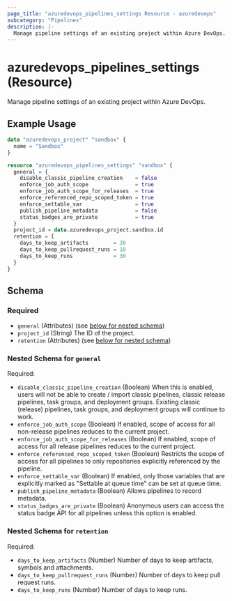 ```yaml
---
page_title: "azuredevops_pipelines_settings Resource - azuredevops"
subcategory: "Pipelines"
description: |-
  Manage pipeline settings of an existing project within Azure DevOps.
---
```


# azuredevops_pipelines_settings (Resource)

Manage pipeline settings of an existing project within Azure DevOps.

## Example Usage

```terraform
data "azuredevops_project" "sandbox" {
  name = "Sandbox"
}

resource "azuredevops_pipelines_settings" "sandbox" {
  general = {
    disable_classic_pipeline_creation    = false
    enforce_job_auth_scope               = true
    enforce_job_auth_scope_for_releases  = true
    enforce_referenced_repo_scoped_token = true
    enforce_settable_var                 = true
    publish_pipeline_metadata            = false
    status_badges_are_private            = true
  }
  project_id = data.azuredevops_project.sandbox.id
  retention = {
    days_to_keep_artifacts        = 30
    days_to_keep_pullrequest_runs = 10
    days_to_keep_runs             = 30
  }
}
```

<!-- schema generated by tfplugindocs -->
## Schema

### Required

- `general` (Attributes) (see [below for nested schema](#nestedatt--general))
- `project_id` (String) The ID of the project.
- `retention` (Attributes) (see [below for nested schema](#nestedatt--retention))

<a id="nestedatt--general"></a>
### Nested Schema for `general`

Required:

- `disable_classic_pipeline_creation` (Boolean) When this is enabled, users will not be able to create / import classic pipelines, classic release pipelines, task groups, and deployment groups. Existing classic (release) pipelines, task groups, and deployment groups will continue to work.
- `enforce_job_auth_scope` (Boolean) If enabled, scope of access for all non-release pipelines reduces to the current project.
- `enforce_job_auth_scope_for_releases` (Boolean) If enabled, scope of access for all release pipelines reduces to the current project.
- `enforce_referenced_repo_scoped_token` (Boolean) Restricts the scope of access for all pipelines to only repositories explicitly referenced by the pipeline.
- `enforce_settable_var` (Boolean) If enabled, only those variables that are explicitly marked as "Settable at queue time" can be set at queue time.
- `publish_pipeline_metadata` (Boolean) Allows pipelines to record metadata.
- `status_badges_are_private` (Boolean) Anonymous users can access the status badge API for all pipelines unless this option is enabled.


<a id="nestedatt--retention"></a>
### Nested Schema for `retention`

Required:

- `days_to_keep_artifacts` (Number) Number of days to keep artifacts, symbols and attachments.
- `days_to_keep_pullrequest_runs` (Number) Number of days to keep pull request runs.
- `days_to_keep_runs` (Number) Number of days to keep runs.
